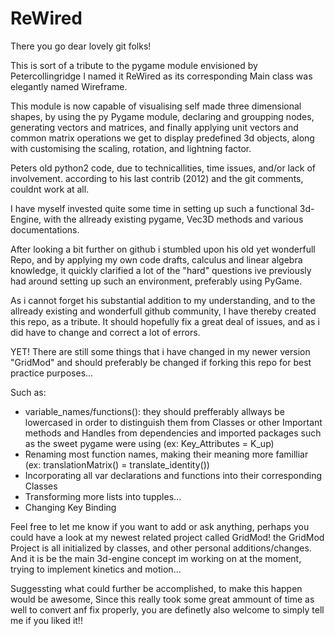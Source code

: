 # ReWired
There you go dear lovely git folks! 

This is sort of a tribute to the pygame module envisioned by Petercollingridge 
 I named it ReWired as its corresponding Main class was elegantly named Wireframe. 

This module is now capable of visualising self made three dimensional shapes,
 by using the py Pygame module, declaring and groupping nodes, 
 generating vectors and matrices, and finally applying unit vectors and 
 common matrix operations we get to display predefined 3d objects, 
 along with customising the scaling, rotation, and lightning factor.

Peters old python2 code, due to technicallities, time issues, and/or lack of involvement.
 according to his last contrib (2012) and the git comments, couldnt work at all.

I have myself invested quite some time in setting up such a functional 3d-Engine, 
 with the allready existing pygame, Vec3D methods and various documentations. 

After looking a bit further on github i stumbled upon his old yet wonderfull Repo, 
 and by applying my own code drafts, calculus and linear algebra knowledge, 
 it quickly clarified a lot of the "hard" questions ive previously had around 
 setting up such an environment, preferably using PyGame.

As i cannot forget his substantial addition to my understanding, 
 and to the allready existing and wonderfull github community,
 I have thereby created this repo, as a tribute.
 It should hopefully fix a great deal of issues, 
 and as i did have to change and correct a lot of errors.

YET! There are still some things that i have changed in my newer version "GridMod"
 and should preferably be changed if forking this repo for best practice purposes...

Such as:
- variable_names/functions(): they should prefferably allways be lowercased in order to distinguish them from Classes
                               or other Important methods and Handles from dependencies and imported packages 
                              such as the sweet pygame were using (ex: Key_Attributes = K_up)
- Renaming most function names, making their meaning more familliar (ex: translationMatrix() = translate_identity())
- Incorporating all var declarations and functions into their corresponding Classes
- Transforming more lists into tupples...
- Changing Key Binding

Feel free to let me know if you want to add or ask anything,
 perhaps you could have a look at my newest related project called GridMod! 
 the GridMod Project is all initialized by classes, and other personal additions/changes.
 And it is be the main 3d-engine concept im working on at the moment, 
 trying to implement kinetics and motion...

Suggessting what could further be accomplished, to make this happen would be awesome, 
Since this really took some great ammount of time as well to convert anf fix properly,
you are definetly also welcome to simply tell me if you liked it!!

